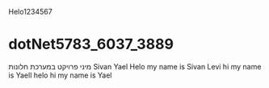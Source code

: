 Helo1234567
# dotNet5783_6037_3889
מיני פרויקט במערכת חלונות
Sivan Yael
Helo my name is Sivan Levi
hi my name is Yaell
helo
hi my name is Yael
